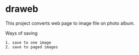 draweb
======

This project converts web page to image file on photo album.

Ways of saving

    1. save to one image
    2. save to paged images
